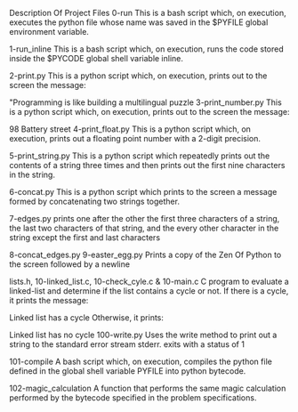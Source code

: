 Description Of Project Files
0-run
This is a bash script which, on execution, executes the python file whose name was saved in the $PYFILE global environment variable.

1-run_inline
This is a bash script which, on execution, runs the code stored inside the $PYCODE global shell variable inline.

2-print.py
This is a python script which, on execution, prints out to the screen the message:

"Programming is like building a multilingual puzzle
3-print_number.py
This is a python script which, on execution, prints out to the screen the message:

98 Battery street
4-print_float.py
This is a python script which, on execution, prints out a floating point number with a 2-digit precision.

5-print_string.py
This is a python script which repeatedly prints out the contents of a string three times and then prints out the first nine characters in the string.

6-concat.py
This is a python script which prints to the screen a message formed by concatenating two strings together.

7-edges.py
prints one after the other the first three characters of a string, the last two characters of that string, and the every other character in the string except the first and last characters

8-concat_edges.py
9-easter_egg.py
Prints a copy of the Zen Of Python to the screen followed by a newline

lists.h, 10-linked_list.c, 10-check_cyle.c & 10-main.c
C program to evaluate a linked-list and determine if the list contains a cycle or not. If there is a cycle, it prints the message:

Linked list has a cycle
Otherwise, it prints:

Linked list has no cycle
100-write.py
Uses the write method to print out a string to the standard error stream stderr. exits with a status of 1

101-compile
A bash script which, on execution, compiles the python file defined in the global shell variable PYFILE into python bytecode.

102-magic_calculation
A function that performs the same magic calculation performed by the bytecode specified in the problem specifications.
